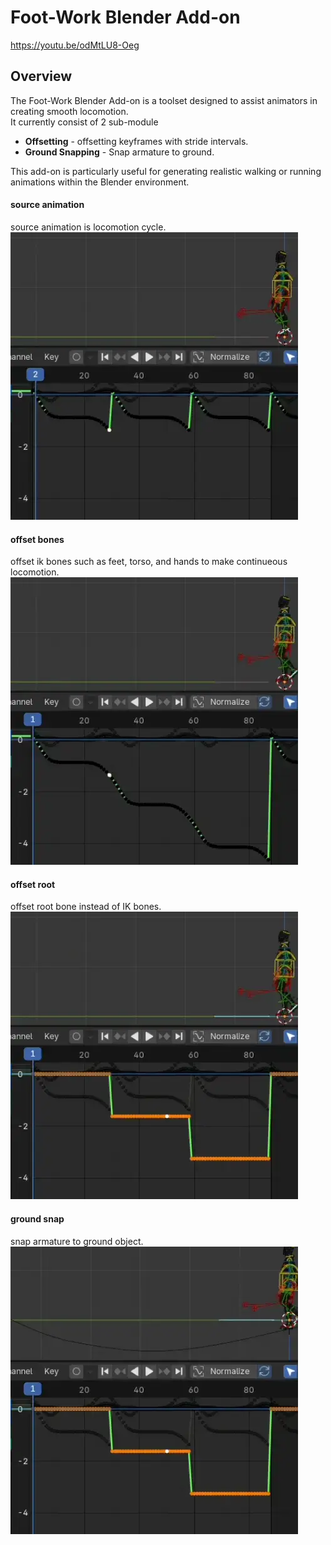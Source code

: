 # Foot-Work Blender Add-on

https://youtu.be/odMtLU8-Oeg

## Overview
The Foot-Work Blender Add-on is a toolset designed to assist animators in creating smooth locomotion.  
It currently consist of 2 sub-module
* **Offsetting** - offsetting keyframes with stride intervals. 
* **Ground Snapping** - Snap armature to ground. 

This add-on is particularly useful for generating realistic walking or running animations within the Blender environment.

#### source animation
source animation is locomotion cycle.  
![source animation](/documents/images/source_anim.webp)
#### offset bones
offset ik bones such as feet, torso, and hands to make continueous locomotion.  
![offset_bones](/documents/images/offset_bones.webp)

#### offset root
offset root bone instead of IK bones.  
![offset_root](/documents/images/offset_root.webp)
#### ground snap
snap armature to ground object.  
![ground snap](/documents/images/ground_snap.webp)
